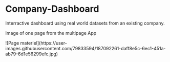 # Company-Dashboard
Interractive dashboard using real world datasets from an existing company.
<p>
Image of one page from the multipage App
<p>
![Page materiel](https://user-images.githubusercontent.com/79833594/187092261-daff8e5c-6ec1-451a-ab79-6d1e56299efc.jpg)
